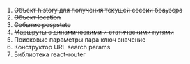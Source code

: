 1) ~~Объект history для получения текущей сессии браузера~~
2) ~~Объект location~~
3) ~~Событие pospstate~~
4) ~~Маршруты с динамическими и статическими путями~~
5) Поисковые параметры пара ключ значение
6) Конструктор URL search params
7) Библиотека react-router





